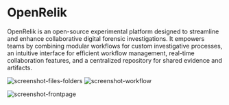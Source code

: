 # OpenRelik

OpenRelik is an open-source experimental platform designed to streamline and enhance collaborative digital forensic investigations. It empowers teams by combining modular workflows for custom investigative processes, an intuitive interface for efficient workflow management, real-time collaboration features, and a centralized repository for shared evidence and artifacts.

![screenshot-files-folders](https://github.com/user-attachments/assets/52e8b3ad-a135-469b-8043-e366398d4691)
![screenshot-workflow](https://github.com/user-attachments/assets/86612331-2996-4d4a-9e45-945d28c21fef)

![screenshot-frontpage](https://github.com/user-attachments/assets/9cbc99c2-1cec-41aa-b135-e40055e578be)

